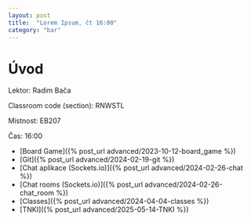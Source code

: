 ```yaml
---
layout: post
title:  "Lorem Ipsum, čt 16:00"
category: "bar"
--- 
```


# Úvod

Lektor: Radim Bača

Classroom code (section): RNWSTL

Místnost: EB207

Čas: 16:00


- [Board Game]({% post_url advanced/2023-10-12-board_game %})
- [Git]({% post_url advanced/2024-02-19-git %})
- [Chat aplikace (Sockets.io)]({% post_url advanced/2024-02-26-chat %})
- [Chat rooms  (Sockets.io)]({% post_url advanced/2024-02-26-chat_room %})
- [Classes]({% post_url advanced/2024-04-04-classes %})
- [TNKI]({% post_url advanced/2025-05-14-TNKI %})
